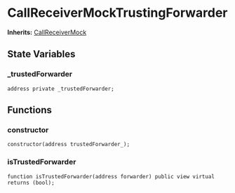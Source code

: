 # CallReceiverMockTrustingForwarder
**Inherits:**
[CallReceiverMock](/lib/openzeppelin-contracts/contracts/mocks/CallReceiverMock.sol/contract.CallReceiverMock.md)


## State Variables
### _trustedForwarder

```solidity
address private _trustedForwarder;
```


## Functions
### constructor


```solidity
constructor(address trustedForwarder_);
```

### isTrustedForwarder


```solidity
function isTrustedForwarder(address forwarder) public view virtual returns (bool);
```

